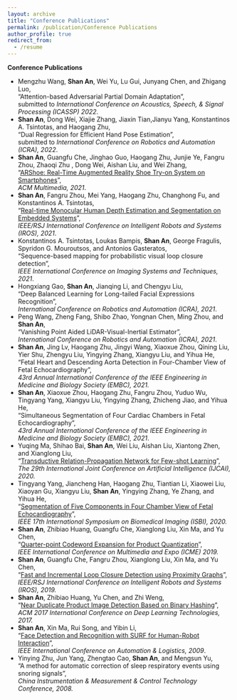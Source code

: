 ```yaml
---
layout: archive
title: "Conference Publications"
permalink: /publication/Conference Publications
author_profile: true
redirect_from:
  - /resume
---
```

**Conference Publications**
* Mengzhu Wang, **Shan An**, Wei Yu, Lu Gui, Junyang Chen, and Zhigang Luo,  
 “Attention-based Adversarial Partial Domain Adaptation”,   
 submitted to *International Conference on Acoustics, Speech, & Signal Processing (ICASSP) 2022*.
* **Shan An**, Dong Wei, Xiajie Zhang, Jiaxin Tian,Jianyu Yang, Konstantinos A. Tsintotas, and Haogang Zhu,  
  “Dual Regression for Efficient Hand Pose Estimation”,   
  submitted to *International Conference on Robotics and Automation (ICRA), 2022*.
* **Shan An**, Guangfu Che, Jinghao Guo, Haogang Zhu, Junjie Ye, Fangru Zhou, Zhaoqi Zhu , Dong Wei, Aishan Liu, and Wei Zhang,  
“[ARShoe: Real-Time Augmented Reality Shoe Try-on System on Smartphones](https://arxiv.org/abs/2108.10515v1)”,  
  *ACM Multimedia, 2021*.
*  **Shan An**, Fangru Zhou, Mei Yang, Haogang Zhu, Changhong Fu, and Konstantinos A. Tsintotas,   
 “[Real-time Monocular Human Depth Estimation and Segmentation on Embedded Systems](https://arxiv.org/abs/2108.10506v1)”,   
*IEEE/RSJ International Conference on Intelligent Robots and Systems (IROS), 2021*.
* Konstantinos A. Tsintotas, Loukas Bampis, **Shan An**, George Fragulis, Spyridon G. Mouroutsos, and Antonios Gasteratos,  
 “Sequence-based mapping for probabilistic visual loop closure detection”,  
 *IEEE International Conference on Imaging Systems and Techniques, 2021*.
* Hongxiang Gao, **Shan An**, Jianqing Li, and Chengyu Liu,   
 “Deep Balanced Learning for Long-tailed Facial Expressions Recognition”,  
 *International Conference on Robotics and Automation (ICRA), 2021*.
* Peng Wang, Zheng Fang, Shibo Zhao, Yongnan Chen, Ming Zhou, and **Shan An**,   
 “Vanishing Point Aided LiDAR-Visual-Inertial Estimator”,  
 *International Conference on Robotics and Automation (ICRA), 2021*.
* **Shan An**, Jing Lv, Haogang Zhu, Jingyi Wang, Xiaoxue Zhou, Qining Liu, Yier Shu, Zhengyu Liu, Yingying Zhang, Xiangyu Liu, and Yihua He,   
 “Fetal Heart and Descending Aorta Detection in Four-Chamber View of Fetal Echocardiography”,  
 *43rd Annual International Conference of the IEEE Engineering in Medicine and Biology Society (EMBC), 2021.* 
* **Shan An**, Xiaoxue Zhou, Haogang Zhu, Fangru Zhou, Yuduo Wu, Tingyang Yang, Xiangyu Liu, Yingying Zhang, Zhicheng Jiao, and Yihua He,   
 “Simultaneous Segmentation of Four Cardiac Chambers in Fetal Echocardiography”,   
 *43rd Annual International Conference of the IEEE Engineering in Medicine and Biology Society (EMBC), 2021*.
* Yuqing Ma, Shihao Bai, **Shan An**, Wei Liu, Aishan Liu, Xiantong Zhen, and Xianglong Liu,  
 “[Transductive Relation-Propagation Network for Few-shot Learning](https://www.ijcai.org/proceedings/2020/112)”,  
 *The 29th International Joint Conference on Artificial Intelligence (IJCAI), 2020.*
* Tingyang Yang, Jiancheng Han, Haogang Zhu, Tiantian Li, Xiaowei Liu, Xiaoyan Gu, Xiangyu Liu, **Shan An**, Yingying Zhang, Ye Zhang, and Yihua He,   
 “[Segmentation of Five Components in Four Chamber View of Fetal Echocardiography](https://ieeexplore.ieee.org/document/9098726)”,  
 *IEEE 17th International Symposium on Biomedical Imaging (ISBI), 2020.*
* **Shan An**, Zhibiao Huang, Guangfu Che, Xianglong Liu, Xin Ma, and Yu Chen,  
“[Quarter-point Codeword Expansion for Product Quantization](https://ieeexplore.ieee.org/document/8784842)”,  
  *IEEE International Conference on Multimedia and Expo (ICME) 2019.*
* **Shan An**, Guangfu Che, Fangru Zhou, Xianglong Liu, Xin Ma, and Yu Chen,  
 “[Fast and Incremental Loop Closure Detection using Proximity Graphs](https://ieeexplore.ieee.org/document/8968043)”,  
 *IEEE/RSJ International Conference on Intelligent Robots and Systems (IROS), 2019.*
* **Shan An**, Zhibiao Huang, Yu Chen, and Zhi Weng,  
 “[Near Duplicate Product Image Detection Based on Binary Hashing](https://dl.acm.org/doi/abs/10.1145/3094243.3094260)”,   
 *ACM 2017 International Conference on Deep Learning Technologies, 2017.*
* **Shan An**, Xin Ma, Rui Song, and Yibin Li,  
 “[Face Detection and Recognition with SURF for Human-Robot Interaction](https://ieeexplore.ieee.org/abstract/document/5262624)”,   
*IEEE International Conference on Automation & Logistics, 2009*. 
* Yinying Zhu, Jun Yang, Zhengtao Cao, **Shan An**, and Mengsun Yu,   
“A method for automatic correction of sleep respiratory events using snoring signals”,  
 *China Instrumentation & Measurement & Control Technology Conference, 2008.*
